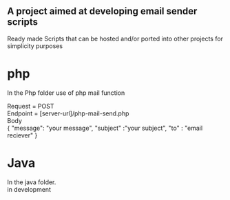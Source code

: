<h2>A project aimed at developing email sender scripts</h2>
Ready made Scripts that can be hosted and/or ported into other projects for simplicity purposes

<h1>php </h1>
In the Php folder use of php mail function 

Request = POST <br/>
Endpoint = [server-url]/php-mail-send.php <br/>
Body <br/>
 {
 "message": "your message",
 "subject" :"your subject",
 "to" : "email reciever"
 }


<h1>Java </H1>
In the java folder.<br/>
in development
